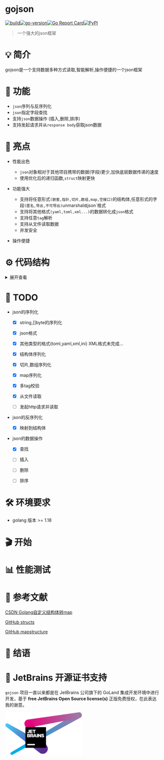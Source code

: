 # gojson

[![build](https://img.shields.io/badge/build-0.89-brightgreen)](https://github.com/StellarisW/StellarisW)[![go-version](https://img.shields.io/badge/go-%3E%3D1.8-30dff3?logo=go)](https://github.com/StellarisW/StellarisW)[![Go Report Card](https://goreportcard.com/badge/github.com/emirpasic/gods)](https://goreportcard.com/report/github.com/emirpasic/gods)[![PyPI](https://img.shields.io/badge/License-BSD_2--Clause-green.svg)](https://github.com/emirpasic/gods/blob/master/LICENSE)

> 一个强大的json框架

# 💡  简介

gojson是一个支持数据多种方式读取,智能解析,操作便捷的一个json框架

# 🚀 功能

- `json`序列与反序列化
- `json`指定字段查找
- 支持`json`数据操作 (插入,删除,排序)
- 支持发起请求并从`response body`获取json数据

# 🌟 亮点

- 性能出色
    - `json`对象相对于其他项目携带的数据(字段)更少,加快底层数据传递的速度
    - 使用优化后的递归函数,`struct`映射更快

- 功能强大
    - 支持将任意形式`(嵌套,指针,切片,数组,map,空接口)`的结构体,任意形式的字段`(匿名,导出,不可导出)`unmarshal`成`json`格式
    - 支持将其他格式`(yaml,toml,xml...)`的数据转化成`json`格式
    - 支持任意`tag`解析
    - 支持从文件读取数据
    - 并发安全
    
- 操作便捷

    

# ⚙ 代码结构

<details>
<summary>展开查看</summary>
<pre>
<code>
    ├── internal  ----------------------(内部工具包)
    	├── conv  ----------------------(数据转换)
    		├── byte.go
    		├── consts.go
    		├── interfaces.go
    		├── map.go
    		├── string.go
    	├── encoding  ------------------(编码包)
    		├── ini
    			├── ini.go
    		├── toml
    			├── toml.go
    		├── xml
    			├── xml.go
    		├── yaml
    			├── yaml.go
    	├── mutex  ---------------------(读写锁)
    		├── mutes.go
    	├── regex  ---------------------(正则匹配)
    		├── regex.go 
    	├── type  ----------------------(类型相关的操作包)
    		├── stringx
    			├── string.go
    ├── const.go  ----------------------(常量定义)
    ├── err.go  ------------------------(错误定义)
    ├── gojson.go  ---------------------(用户可操作函数)
    ├── load.go  -----------------------(数据加载相关的函数)
    ├── operator.go  -------------------(json数据相关的操作函数)
    ├── option.go  ---------------------(选项相关的函数)
</code>
</pre>
</details>


# 📌 TODO

- json的序列化

    - [x] string,[]byte的序列化

    - [x] json格式

    - [x] 其他类型的格式(toml,yaml,xml,ini)  XML格式未完成...

    - [x] 结构体序列化

    - [x] 切片,数组序列化

    - [x] map序列化

    - [x] 多tag校验

    - [x] 从文件读取

    - [ ] 发起http请求并读取
- json的反序列化
  - [x] 映射到结构体
- json的数据操作

    - [x] 查找

    - [ ] 插入

    - [ ] 删除

    - [ ] 排序

# 🛠 环境要求

- golang 版本 >= 1.18

# 🎬 开始



# 📊 性能测试



# 📔 参考文献

[CSDN Golang自定义结构体转map](https://blog.csdn.net/pyf09/article/details/111027686?ops_request_misc=%257B%2522request%255Fid%2522%253A%2522165856096916782395381810%2522%252C%2522scm%2522%253A%252220140713.130102334.pc%255Fall.%2522%257D&request_id=165856096916782395381810&biz_id=0&utm_medium=distribute.pc_search_result.none-task-blog-2~all~first_rank_ecpm_v1~pc_rank_34-7-111027686-null-null.142^v33^pc_rank_34,185^v2^control&utm_term=go%20%E7%BB%93%E6%9E%84%E4%BD%93%E8%BD%AC%E6%8D%A2%E6%88%90map%5Bstring%5Dinterface%7B%7D&spm=1018.2226.3001.4187)

[GitHub structs](https://github.com/fatih/structs/)

[GitHub mapstructure](https://github.com/mitchellh/mapstructure)

# 🎈 结语



# 🔑 JetBrains 开源证书支持

`gojson` 项目一直以来都是在 JetBrains 公司旗下的 GoLand 集成开发环境中进行开发，基于 **free JetBrains Open Source license(s)** 正版免费授权，在此表达我的谢意。

<a href="https://www.jetbrains.com/?from=gnet" target="_blank"><img src="https://raw.githubusercontent.com/panjf2000/illustrations/master/jetbrains/jetbrains-variant-4.png" width="250" align="middle"/></a>
